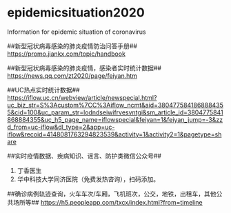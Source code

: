 # epidemicsituation2020
Information for epidemic situation of coronavirus

##新型冠状病毒感染的肺炎疫情防治问答手册##
https://promo.jiankx.com/topic/handbook

##新型冠状病毒感染的肺炎疫情，感染者实时统计数据##
https://news.qq.com/zt2020/page/feiyan.htm

##UC热点实时统计数据##
https://iflow.uc.cn/webview/article/newspecial.html?uc_biz_str=S%3Acustom%7CC%3Aiflow_ncmt&aid=3804775841868884355&cid=100&uc_param_str=lodndseiwifrvesvntgi&sm_article_id=3804775841868884355&uc_h5_page_name=iflowspecial&feiyan=1&feiyan_jump=-3&zzd_from=uc-iflow&dl_type=2&app=uc-iflow&recoid=4148081763294823539&activity=1&activity2=1&pagetype=share

##实时疫情数据、疾病知识、谣言、防护类微信公众号##
1. 丁香医生
2. 华中科技大学同济医院（免费发热咨询），扫码添加。




##确诊病例轨迹查询，火车车次/车厢，飞机班次，公交，地铁，出租车，其他公共场所等##
https://h5.peopleapp.com/txcx/index.html?from=timeline
